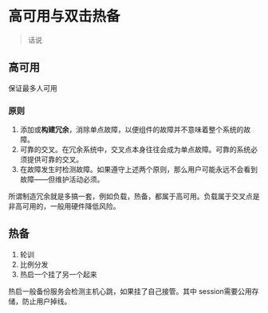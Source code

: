 # 高可用与双击热备

> 话说

## 高可用

保证最多人可用

### 原则

1. 添加或**构建冗余**，消除单点故障，以便组件的故障并不意味着整个系统的故障。
2. 可靠的交叉。在冗余系统中，交叉点本身往往会成为单点故障。可靠的系统必须提供可靠的交叉。
3. 在故障发生时检测故障。如果遵守上述两个原则，那么用户可能永远不会看到故障——但维护活动必须。

所谓制造冗余就是多搞一套，例如负载，热备，都属于高可用。负载属于交叉点是非高可用的，一般用硬件降低风险。

## 热备

1. 轮训
2. 比例分发
3. 热启一个挂了另一个起来

热启一般备份服务会检测主机心跳，如果挂了自己接管。其中 session需要公用存储，防止用户掉线。